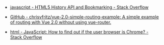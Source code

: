 * [javascript - HTML5 History API and Bookmarking - Stack Overflow](https://stackoverflow.com/questions/7125353/html5-history-api-and-bookmarking)

* [GitHub - chrisvfritz/vue-2.0-simple-routing-example: A simple example of routing with Vue 2.0 without using vue-router.](https://github.com/chrisvfritz/vue-2.0-simple-routing-example)

* [html - JavaScript: How to find out if the user browser is Chrome? - Stack Overflow](https://stackoverflow.com/questions/4565112/javascript-how-to-find-out-if-the-user-browser-is-chrome)
